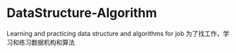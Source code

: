 # DataStructure-Algorithm
Learning and practicing data structure and algorithms for job 
为了找工作，学习和练习数据机构和算法
